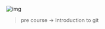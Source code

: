 ![img](https://assets.imaginablefutures.com/media/images/ALX_Logo.max-200x150.png)

> pre course -> Introduction to git 
